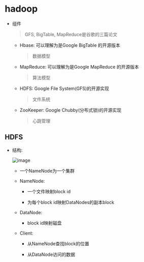 # hadoop

- 组件

    > GFS, BigTable, MapReduce是谷歌的三篇论文

    - Hbase: 可以理解为是Google BigTable 的开源版本
        > 数据模型

    - MapReduce: 可以理解为是Google MapReduce 的开源版本

        > 算法模型

    - HDFS: Google File System(GFS)的开源实现
        > 文件系统

    - ZooKeeper: Google Chubby(分布式锁)的开源实现
        > 心跳管理

## HDFS

- 结构:

    ![image](./Pictures/rdbms/hdfs.avif)

    - 一个NameNode为一个集群

    - NameNode:

        - 一个文件映射block id

        - 为每个block id映射DataNodes的副本block

    - DataNode:

        - block id映射磁盘

    - Client:

        - 从NameNode查找block的位置

        - 从DataNode访问的数据
